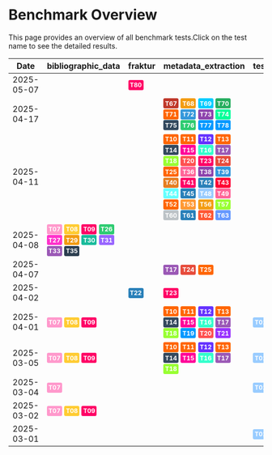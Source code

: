 # Benchmark Overview

This page provides an overview of all benchmark tests.Click on the test name to see the detailed results.

<script src="https://code.jquery.com/jquery-3.6.0.min.js"></script>
<link rel="stylesheet" href="https://cdn.datatables.net/1.13.6/css/jquery.dataTables.min.css">
<script src="https://cdn.datatables.net/1.13.6/js/jquery.dataTables.min.js"></script><style>
    /* Square styles */
    .test-rectangle {
        display: inline-flex;
        height: 20px;
        border-radius: 3px;
        text-align: center;
        align-items: center;
        justify-content: center;
        font-size: 12px;
        font-weight: regular;
        color: white;
        padding: 0 5px;
        white-space: nowrap;
        overflow: hidden;
        text-overflow: ellipsis;
    }
    .test-square {
        display: inline-flex;
        width: 30px;
        height: 20px;
        border-radius: 3px;
        text-align: center;
        align-items: center;
        justify-content: center;
        font-size: 12px;
        font-weight: bold;
        color: white;
    }
    /* Inner table styles */
    .inner-table {
        width: 100%;
        border-collapse: collapse;
        margin: 0;
        padding: 0;
    }
    .inner-table th, .inner-table td {
        padding: 4px;
        text-align: left;
        border-bottom: 1px solid #ddd;
    }
    .inner-table th {
        background-color: #f2f2f2;
        font-weight: bold;
    }
</style>
<table id="data-table" class="display">
  <thead><tr>
    <th>Date</th>
    <th>bibliographic_data</th>
    <th>fraktur</th>
    <th>metadata_extraction</th>
    <th>test_benchmark</th>
    <th>test_benchmark2</th>
    <th>zettelkatalog</th>

  </tr></thead>
  <tbody>
<tr>
    <td>2025-05-07</td>
    <td></td>
    <td><a href='/archive/2025-05-07/T80'><span class='test-square' style='background-color: #ff0066;'>T80</span></a>&nbsp;</td>
    <td></td>
    <td></td>
    <td></td>
    <td></td>
</tr>
<tr>
    <td>2025-04-17</td>
    <td></td>
    <td></td>
    <td><a href='/archive/2025-04-17/T67'><span class='test-square' style='background-color: #c0392b;'>T67</span></a>&nbsp;<a href='/archive/2025-04-17/T68'><span class='test-square' style='background-color: #f39c12;'>T68</span></a>&nbsp;<a href='/archive/2025-04-17/T69'><span class='test-square' style='background-color: #00ccff;'>T69</span></a>&nbsp;<a href='/archive/2025-04-17/T70'><span class='test-square' style='background-color: #27ae60;'>T70</span></a>&nbsp;<a href='/archive/2025-04-17/T71'><span class='test-square' style='background-color: #ff6600;'>T71</span></a>&nbsp;<a href='/archive/2025-04-17/T72'><span class='test-square' style='background-color: #3498db;'>T72</span></a>&nbsp;<a href='/archive/2025-04-17/T73'><span class='test-square' style='background-color: #8e44ad;'>T73</span></a>&nbsp;<a href='/archive/2025-04-17/T74'><span class='test-square' style='background-color: #00ff99;'>T74</span></a>&nbsp;<a href='/archive/2025-04-17/T75'><span class='test-square' style='background-color: #34495e;'>T75</span></a>&nbsp;<a href='/archive/2025-04-17/T76'><span class='test-square' style='background-color: #2ecc71;'>T76</span></a>&nbsp;<a href='/archive/2025-04-17/T77'><span class='test-square' style='background-color: #0099ff;'>T77</span></a>&nbsp;<a href='/archive/2025-04-17/T78'><span class='test-square' style='background-color: #0099ff;'>T78</span></a>&nbsp;</td>
    <td></td>
    <td></td>
    <td></td>
</tr>
<tr>
    <td>2025-04-11</td>
    <td></td>
    <td></td>
    <td><a href='/archive/2025-04-11/T10'><span class='test-square' style='background-color: #ff6600;'>T10</span></a>&nbsp;<a href='/archive/2025-04-11/T11'><span class='test-square' style='background-color: #ff6600;'>T11</span></a>&nbsp;<a href='/archive/2025-04-11/T12'><span class='test-square' style='background-color: #6633ff;'>T12</span></a>&nbsp;<a href='/archive/2025-04-11/T13'><span class='test-square' style='background-color: #ff6600;'>T13</span></a>&nbsp;<a href='/archive/2025-04-11/T14'><span class='test-square' style='background-color: #34495e;'>T14</span></a>&nbsp;<a href='/archive/2025-04-11/T15'><span class='test-square' style='background-color: #ff0099;'>T15</span></a>&nbsp;<a href='/archive/2025-04-11/T16'><span class='test-square' style='background-color: #33ffcc;'>T16</span></a>&nbsp;<a href='/archive/2025-04-11/T17'><span class='test-square' style='background-color: #9b59b6;'>T17</span></a>&nbsp;<a href='/archive/2025-04-11/T18'><span class='test-square' style='background-color: #99ff33;'>T18</span></a>&nbsp;<a href='/archive/2025-04-11/T20'><span class='test-square' style='background-color: #ff5050;'>T20</span></a>&nbsp;<a href='/archive/2025-04-11/T23'><span class='test-square' style='background-color: #ff0066;'>T23</span></a>&nbsp;<a href='/archive/2025-04-11/T24'><span class='test-square' style='background-color: #e74c3c;'>T24</span></a>&nbsp;<a href='/archive/2025-04-11/T25'><span class='test-square' style='background-color: #ff6600;'>T25</span></a>&nbsp;<a href='/archive/2025-04-11/T36'><span class='test-square' style='background-color: #ff6699;'>T36</span></a>&nbsp;<a href='/archive/2025-04-11/T38'><span class='test-square' style='background-color: #8e44ad;'>T38</span></a>&nbsp;<a href='/archive/2025-04-11/T39'><span class='test-square' style='background-color: #3498db;'>T39</span></a>&nbsp;<a href='/archive/2025-04-11/T40'><span class='test-square' style='background-color: #e67e22;'>T40</span></a>&nbsp;<a href='/archive/2025-04-11/T41'><span class='test-square' style='background-color: #ff0066;'>T41</span></a>&nbsp;<a href='/archive/2025-04-11/T42'><span class='test-square' style='background-color: #2980b9;'>T42</span></a>&nbsp;<a href='/archive/2025-04-11/T43'><span class='test-square' style='background-color: #ff0033;'>T43</span></a>&nbsp;<a href='/archive/2025-04-11/T44'><span class='test-square' style='background-color: #66ffff;'>T44</span></a>&nbsp;<a href='/archive/2025-04-11/T45'><span class='test-square' style='background-color: #2980b9;'>T45</span></a>&nbsp;<a href='/archive/2025-04-11/T48'><span class='test-square' style='background-color: #99ccff;'>T48</span></a>&nbsp;<a href='/archive/2025-04-11/T49'><span class='test-square' style='background-color: #ff6699;'>T49</span></a>&nbsp;<a href='/archive/2025-04-11/T52'><span class='test-square' style='background-color: #ff6600;'>T52</span></a>&nbsp;<a href='/archive/2025-04-11/T53'><span class='test-square' style='background-color: #ff9933;'>T53</span></a>&nbsp;<a href='/archive/2025-04-11/T56'><span class='test-square' style='background-color: #f39c12;'>T56</span></a>&nbsp;<a href='/archive/2025-04-11/T57'><span class='test-square' style='background-color: #99ff33;'>T57</span></a>&nbsp;<a href='/archive/2025-04-11/T60'><span class='test-square' style='background-color: #bdc3c7;'>T60</span></a>&nbsp;<a href='/archive/2025-04-11/T61'><span class='test-square' style='background-color: #2980b9;'>T61</span></a>&nbsp;<a href='/archive/2025-04-11/T62'><span class='test-square' style='background-color: #ff5733;'>T62</span></a>&nbsp;<a href='/archive/2025-04-11/T63'><span class='test-square' style='background-color: #6699ff;'>T63</span></a>&nbsp;</td>
    <td></td>
    <td></td>
    <td></td>
</tr>
<tr>
    <td>2025-04-08</td>
    <td><a href='/archive/2025-04-08/T07'><span class='test-square' style='background-color: #ff99cc;'>T07</span></a>&nbsp;<a href='/archive/2025-04-08/T08'><span class='test-square' style='background-color: #ffcc33;'>T08</span></a>&nbsp;<a href='/archive/2025-04-08/T09'><span class='test-square' style='background-color: #ff0066;'>T09</span></a>&nbsp;<a href='/archive/2025-04-08/T26'><span class='test-square' style='background-color: #2ecc71;'>T26</span></a>&nbsp;<a href='/archive/2025-04-08/T27'><span class='test-square' style='background-color: #ff33cc;'>T27</span></a>&nbsp;<a href='/archive/2025-04-08/T29'><span class='test-square' style='background-color: #f39c12;'>T29</span></a>&nbsp;<a href='/archive/2025-04-08/T30'><span class='test-square' style='background-color: #1abc9c;'>T30</span></a>&nbsp;<a href='/archive/2025-04-08/T31'><span class='test-square' style='background-color: #9966ff;'>T31</span></a>&nbsp;<a href='/archive/2025-04-08/T33'><span class='test-square' style='background-color: #9b59b6;'>T33</span></a>&nbsp;<a href='/archive/2025-04-08/T35'><span class='test-square' style='background-color: #2c3e50;'>T35</span></a>&nbsp;</td>
    <td></td>
    <td></td>
    <td></td>
    <td></td>
    <td></td>
</tr>
<tr>
    <td>2025-04-07</td>
    <td></td>
    <td></td>
    <td><a href='/archive/2025-04-07/T17'><span class='test-square' style='background-color: #9b59b6;'>T17</span></a>&nbsp;<a href='/archive/2025-04-07/T24'><span class='test-square' style='background-color: #e74c3c;'>T24</span></a>&nbsp;<a href='/archive/2025-04-07/T25'><span class='test-square' style='background-color: #ff6600;'>T25</span></a>&nbsp;</td>
    <td></td>
    <td></td>
    <td></td>
</tr>
<tr>
    <td>2025-04-02</td>
    <td></td>
    <td><a href='/archive/2025-04-02/T22'><span class='test-square' style='background-color: #2980b9;'>T22</span></a>&nbsp;</td>
    <td><a href='/archive/2025-04-02/T23'><span class='test-square' style='background-color: #ff0066;'>T23</span></a>&nbsp;</td>
    <td></td>
    <td></td>
    <td></td>
</tr>
<tr>
    <td>2025-04-01</td>
    <td><a href='/archive/2025-04-01/T07'><span class='test-square' style='background-color: #ff99cc;'>T07</span></a>&nbsp;<a href='/archive/2025-04-01/T08'><span class='test-square' style='background-color: #ffcc33;'>T08</span></a>&nbsp;<a href='/archive/2025-04-01/T09'><span class='test-square' style='background-color: #ff0066;'>T09</span></a>&nbsp;</td>
    <td></td>
    <td><a href='/archive/2025-04-01/T10'><span class='test-square' style='background-color: #ff6600;'>T10</span></a>&nbsp;<a href='/archive/2025-04-01/T11'><span class='test-square' style='background-color: #ff6600;'>T11</span></a>&nbsp;<a href='/archive/2025-04-01/T12'><span class='test-square' style='background-color: #6633ff;'>T12</span></a>&nbsp;<a href='/archive/2025-04-01/T13'><span class='test-square' style='background-color: #ff6600;'>T13</span></a>&nbsp;<a href='/archive/2025-04-01/T14'><span class='test-square' style='background-color: #34495e;'>T14</span></a>&nbsp;<a href='/archive/2025-04-01/T15'><span class='test-square' style='background-color: #ff0099;'>T15</span></a>&nbsp;<a href='/archive/2025-04-01/T16'><span class='test-square' style='background-color: #33ffcc;'>T16</span></a>&nbsp;<a href='/archive/2025-04-01/T17'><span class='test-square' style='background-color: #9b59b6;'>T17</span></a>&nbsp;<a href='/archive/2025-04-01/T18'><span class='test-square' style='background-color: #99ff33;'>T18</span></a>&nbsp;<a href='/archive/2025-04-01/T19'><span class='test-square' style='background-color: #0099ff;'>T19</span></a>&nbsp;<a href='/archive/2025-04-01/T20'><span class='test-square' style='background-color: #ff5050;'>T20</span></a>&nbsp;<a href='/archive/2025-04-01/T21'><span class='test-square' style='background-color: #9933ff;'>T21</span></a>&nbsp;</td>
    <td><a href='/archive/2025-04-01/T01'><span class='test-square' style='background-color: #99ccff;'>T01</span></a>&nbsp;<a href='/archive/2025-04-01/T02'><span class='test-square' style='background-color: #0099ff;'>T02</span></a>&nbsp;<a href='/archive/2025-04-01/T03'><span class='test-square' style='background-color: #33ccff;'>T03</span></a>&nbsp;</td>
    <td><a href='/archive/2025-04-01/T04'><span class='test-square' style='background-color: #ff3300;'>T04</span></a>&nbsp;<a href='/archive/2025-04-01/T05'><span class='test-square' style='background-color: #2c3e50;'>T05</span></a>&nbsp;<a href='/archive/2025-04-01/T06'><span class='test-square' style='background-color: #33ccff;'>T06</span></a>&nbsp;</td>
    <td></td>
</tr>
<tr>
    <td>2025-03-05</td>
    <td><a href='/archive/2025-03-05/T07'><span class='test-square' style='background-color: #ff99cc;'>T07</span></a>&nbsp;<a href='/archive/2025-03-05/T08'><span class='test-square' style='background-color: #ffcc33;'>T08</span></a>&nbsp;<a href='/archive/2025-03-05/T09'><span class='test-square' style='background-color: #ff0066;'>T09</span></a>&nbsp;</td>
    <td></td>
    <td><a href='/archive/2025-03-05/T10'><span class='test-square' style='background-color: #ff6600;'>T10</span></a>&nbsp;<a href='/archive/2025-03-05/T11'><span class='test-square' style='background-color: #ff6600;'>T11</span></a>&nbsp;<a href='/archive/2025-03-05/T12'><span class='test-square' style='background-color: #6633ff;'>T12</span></a>&nbsp;<a href='/archive/2025-03-05/T13'><span class='test-square' style='background-color: #ff6600;'>T13</span></a>&nbsp;<a href='/archive/2025-03-05/T14'><span class='test-square' style='background-color: #34495e;'>T14</span></a>&nbsp;<a href='/archive/2025-03-05/T15'><span class='test-square' style='background-color: #ff0099;'>T15</span></a>&nbsp;<a href='/archive/2025-03-05/T16'><span class='test-square' style='background-color: #33ffcc;'>T16</span></a>&nbsp;<a href='/archive/2025-03-05/T17'><span class='test-square' style='background-color: #9b59b6;'>T17</span></a>&nbsp;<a href='/archive/2025-03-05/T18'><span class='test-square' style='background-color: #99ff33;'>T18</span></a>&nbsp;</td>
    <td><a href='/archive/2025-03-05/T01'><span class='test-square' style='background-color: #99ccff;'>T01</span></a>&nbsp;<a href='/archive/2025-03-05/T02'><span class='test-square' style='background-color: #0099ff;'>T02</span></a>&nbsp;<a href='/archive/2025-03-05/T03'><span class='test-square' style='background-color: #33ccff;'>T03</span></a>&nbsp;</td>
    <td><a href='/archive/2025-03-05/T04'><span class='test-square' style='background-color: #ff3300;'>T04</span></a>&nbsp;<a href='/archive/2025-03-05/T05'><span class='test-square' style='background-color: #2c3e50;'>T05</span></a>&nbsp;<a href='/archive/2025-03-05/T06'><span class='test-square' style='background-color: #33ccff;'>T06</span></a>&nbsp;</td>
    <td></td>
</tr>
<tr>
    <td>2025-03-04</td>
    <td><a href='/archive/2025-03-04/T07'><span class='test-square' style='background-color: #ff99cc;'>T07</span></a>&nbsp;</td>
    <td></td>
    <td></td>
    <td><a href='/archive/2025-03-04/T01'><span class='test-square' style='background-color: #99ccff;'>T01</span></a>&nbsp;</td>
    <td></td>
    <td></td>
</tr>
<tr>
    <td>2025-03-02</td>
    <td><a href='/archive/2025-03-02/T07'><span class='test-square' style='background-color: #ff99cc;'>T07</span></a>&nbsp;<a href='/archive/2025-03-02/T08'><span class='test-square' style='background-color: #ffcc33;'>T08</span></a>&nbsp;<a href='/archive/2025-03-02/T09'><span class='test-square' style='background-color: #ff0066;'>T09</span></a>&nbsp;</td>
    <td></td>
    <td></td>
    <td></td>
    <td><a href='/archive/2025-03-02/T06'><span class='test-square' style='background-color: #33ccff;'>T06</span></a>&nbsp;</td>
    <td></td>
</tr>
<tr>
    <td>2025-03-01</td>
    <td></td>
    <td></td>
    <td></td>
    <td><a href='/archive/2025-03-01/T01'><span class='test-square' style='background-color: #99ccff;'>T01</span></a>&nbsp;<a href='/archive/2025-03-01/T02'><span class='test-square' style='background-color: #0099ff;'>T02</span></a>&nbsp;<a href='/archive/2025-03-01/T03'><span class='test-square' style='background-color: #33ccff;'>T03</span></a>&nbsp;</td>
    <td><a href='/archive/2025-03-01/T04'><span class='test-square' style='background-color: #ff3300;'>T04</span></a>&nbsp;<a href='/archive/2025-03-01/T05'><span class='test-square' style='background-color: #2c3e50;'>T05</span></a>&nbsp;</td>
    <td></td>
</tr>

  </tbody>
</table>

<script>
  $(document).ready(function() {
    $('#data-table').DataTable({
      "paging": true,
      "searching": true,
      "ordering": true,
      "info": true,
      "lengthMenu": [[10, 20, -1], [10, 20, "All"]],
    });
  });
</script>
